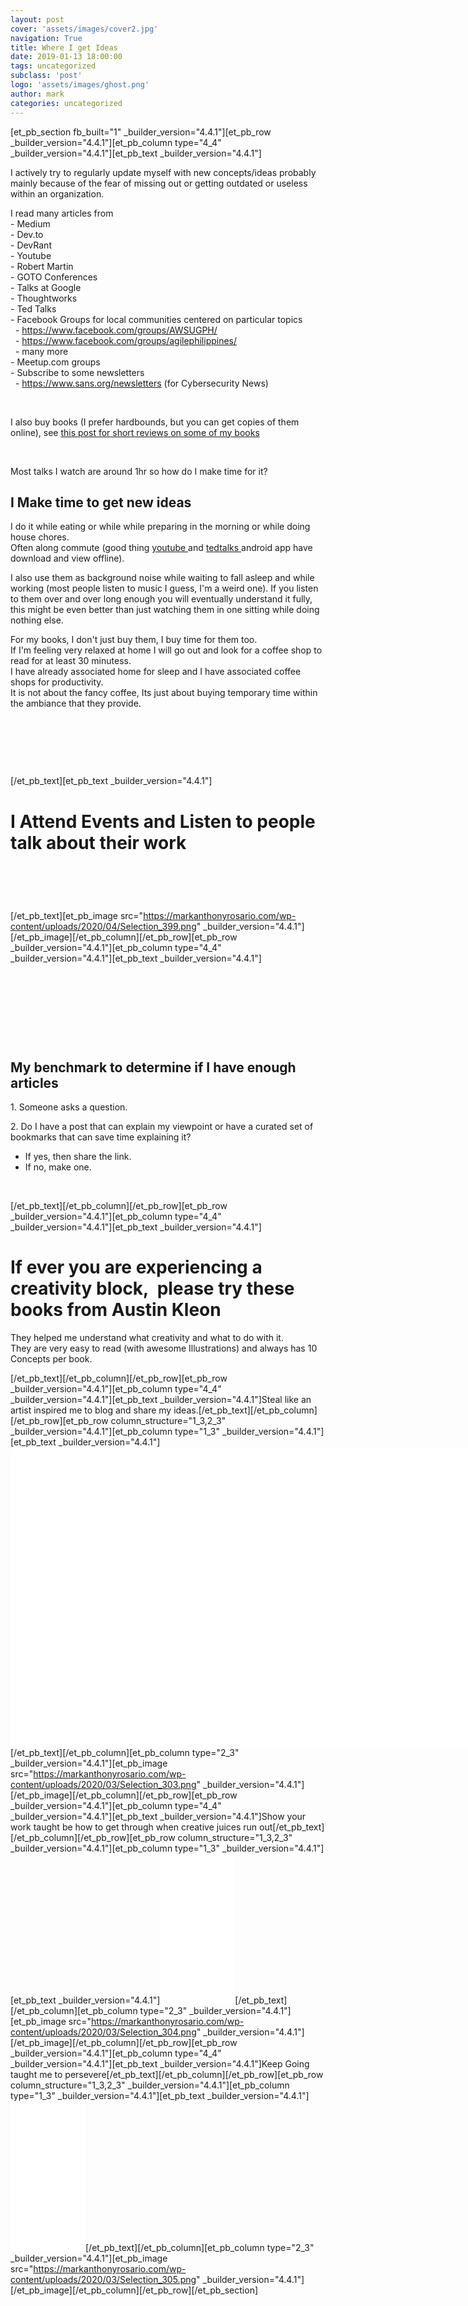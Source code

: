 ```yaml
---
layout: post
cover: 'assets/images/cover2.jpg'
navigation: True
title: Where I get Ideas
date: 2019-01-13 18:00:00
tags: uncategorized
subclass: 'post'
logo: 'assets/images/ghost.png'
author: mark
categories: uncategorized
---
```

[et_pb_section fb_built="1" _builder_version="4.4.1"][et_pb_row _builder_version="4.4.1"][et_pb_column type="4_4" _builder_version="4.4.1"][et_pb_text _builder_version="4.4.1"]<p>I actively try to regularly update myself with new concepts/ideas probably mainly because of the fear of missing out or getting outdated or useless within an organization.</p>  <p>I read many articles from<br /> - Medium<br /> - Dev.to<br /> - DevRant<br /> - Youtube<br /> - Robert Martin<br /> - GOTO Conferences<br /> - Talks at Google<br /> - Thoughtworks<br /> - Ted Talks<br />- Facebook Groups for local communities centered on particular topics<br />  - <a href="https://www.facebook.com/groups/AWSUGPH/">https://www.facebook.com/groups/AWSUGPH/</a><br />  - <a href="https://www.facebook.com/groups/agilephilippines/">https://www.facebook.com/groups/agilephilippines/</a><br />  - many more<br />- Meetup.com groups<br />- Subscribe to some newsletters<br />  - <a href="https://www.sans.org/newsletters">https://www.sans.org/newsletters</a> (for Cybersecurity News)</p>  <p>&nbsp;</p>  <p>I also buy books (I prefer hardbounds, but you can get copies of them online), see <a href="https://markanthonyrosario.com/2020/03/27/books-that-inspired-my-way-of-working/">this post for short reviews on some of my books</a></p>  <p>&nbsp;</p>  <p>Most talks I watch are around 1hr so how do I make time for it?</p>  <h2>I Make time to get new ideas</h2>  <p>I do it while eating or while while preparing in the morning or while doing house chores.<br /> Often along commute (good thing <a href="https://play.google.com/store/apps/details?id=com.google.android.youtube&amp;hl=en">youtube </a>and <a href="https://play.google.com/store/apps/details?id=com.ted.android&amp;hl=en">tedtalks </a>android app have download and view offline).</p>  <p>I also use them as background noise while waiting to fall asleep and while working (most people listen to music I guess, I'm a weird one). If you listen to them over and over long enough you will eventually understand it fully, this might be even better than just watching them in one sitting while doing nothing else.</p>  <p>For my books, I don't just buy them, I buy time for them too.<br /> If I'm feeling very relaxed at home I will go out and look for a coffee shop to read for at least 30 minutess.<br /> I have already associated home for sleep and I have associated coffee shops for productivity.<br /> It is not about the fancy coffee, Its just about buying temporary time within the ambiance that they provide.</p>  <p>&nbsp;</p>  <br />  <p>&nbsp;</p>[/et_pb_text][et_pb_text _builder_version="4.4.1"]<h1>I Attend Events and Listen to people talk about their work</h1>  <h1> </h1>[/et_pb_text][et_pb_image src="https://markanthonyrosario.com/wp-content/uploads/2020/04/Selection_399.png" _builder_version="4.4.1"][/et_pb_image][/et_pb_column][/et_pb_row][et_pb_row _builder_version="4.4.1"][et_pb_column type="4_4" _builder_version="4.4.1"][et_pb_text _builder_version="4.4.1"]<p><span style="font-size: 14px;"> </span></p>  <p>&nbsp;</p>  <p>&nbsp;</p>  <p>&nbsp;</p>  <h2>My benchmark to determine if I have enough articles</h2>  <p>1. Someone asks a question.</p>  <p>2. Do I have a post that can explain my viewpoint or have a curated set of bookmarks that can save time explaining it?</p>  <ul>  <li>If yes, then share the link.</li>  <li>If no, make one.</li>  </ul>  <p>&nbsp;</p>[/et_pb_text][/et_pb_column][/et_pb_row][et_pb_row _builder_version="4.4.1"][et_pb_column type="4_4" _builder_version="4.4.1"][et_pb_text _builder_version="4.4.1"]<h1>If ever you are experiencing a creativity block,  please try these books from Austin Kleon</h1>  <p>They helped me understand what creativity and what to do with it.<br />They are very easy to read (with awesome Illustrations) and always has 10 Concepts per book.</p>[/et_pb_text][/et_pb_column][/et_pb_row][et_pb_row _builder_version="4.4.1"][et_pb_column type="4_4" _builder_version="4.4.1"][et_pb_text _builder_version="4.4.1"]Steal like an artist inspired me to blog and share my ideas.[/et_pb_text][/et_pb_column][/et_pb_row][et_pb_row column_structure="1_3,2_3" _builder_version="4.4.1"][et_pb_column type="1_3" _builder_version="4.4.1"][et_pb_text _builder_version="4.4.1"]<iframe style="width:2400px;height:480px;" marginwidth="0" marginheight="0" scrolling="no" frameborder="0" src="//ws-na.amazon-adsystem.com/widgets/q?ServiceVersion=20070822&OneJS=1&Operation=GetAdHtml&MarketPlace=US&source=ac&ref=tf_til&ad_type=product_link&tracking_id=markrosario-20&marketplace=amazon&region=US&placement=B0074QGGK6&asins=B0074QGGK6&linkId=637a78428ade9a12adef0fd65bc49281&show_border=true&link_opens_in_new_window=true&price_color=333333&title_color=0066c0&bg_color=ffffff">      </iframe>[/et_pb_text][/et_pb_column][et_pb_column type="2_3" _builder_version="4.4.1"][et_pb_image src="https://markanthonyrosario.com/wp-content/uploads/2020/03/Selection_303.png" _builder_version="4.4.1"][/et_pb_image][/et_pb_column][/et_pb_row][et_pb_row _builder_version="4.4.1"][et_pb_column type="4_4" _builder_version="4.4.1"][et_pb_text _builder_version="4.4.1"]Show your work taught be how to get through when creative juices run out[/et_pb_text][/et_pb_column][/et_pb_row][et_pb_row column_structure="1_3,2_3" _builder_version="4.4.1"][et_pb_column type="1_3" _builder_version="4.4.1"][et_pb_text _builder_version="4.4.1"]<iframe style="width:120px;height:240px;" marginwidth="0" marginheight="0" scrolling="no" frameborder="0" src="//ws-na.amazon-adsystem.com/widgets/q?ServiceVersion=20070822&OneJS=1&Operation=GetAdHtml&MarketPlace=US&source=ac&ref=tf_til&ad_type=product_link&tracking_id=markrosario-20&marketplace=amazon&region=US&placement=B00GU2RGGI&asins=B00GU2RGGI&linkId=1924d14fd9d267a3afd35440b8816a23&show_border=true&link_opens_in_new_window=true&price_color=333333&title_color=0066c0&bg_color=ffffff">      </iframe>[/et_pb_text][/et_pb_column][et_pb_column type="2_3" _builder_version="4.4.1"][et_pb_image src="https://markanthonyrosario.com/wp-content/uploads/2020/03/Selection_304.png" _builder_version="4.4.1"][/et_pb_image][/et_pb_column][/et_pb_row][et_pb_row _builder_version="4.4.1"][et_pb_column type="4_4" _builder_version="4.4.1"][et_pb_text _builder_version="4.4.1"]Keep Going taught me  to persevere[/et_pb_text][/et_pb_column][/et_pb_row][et_pb_row column_structure="1_3,2_3" _builder_version="4.4.1"][et_pb_column type="1_3" _builder_version="4.4.1"][et_pb_text _builder_version="4.4.1"]<iframe style="width:120px;height:240px;" marginwidth="0" marginheight="0" scrolling="no" frameborder="0" src="//ws-na.amazon-adsystem.com/widgets/q?ServiceVersion=20070822&OneJS=1&Operation=GetAdHtml&MarketPlace=US&source=ac&ref=tf_til&ad_type=product_link&tracking_id=markrosario-20&marketplace=amazon&region=US&placement=B07GNWXTKV&asins=B07GNWXTKV&linkId=799b90bdcbaa3ff32591b65a48f65b6f&show_border=true&link_opens_in_new_window=true&price_color=333333&title_color=0066c0&bg_color=ffffff">      </iframe>[/et_pb_text][/et_pb_column][et_pb_column type="2_3" _builder_version="4.4.1"][et_pb_image src="https://markanthonyrosario.com/wp-content/uploads/2020/03/Selection_305.png" _builder_version="4.4.1"][/et_pb_image][/et_pb_column][/et_pb_row][/et_pb_section]

